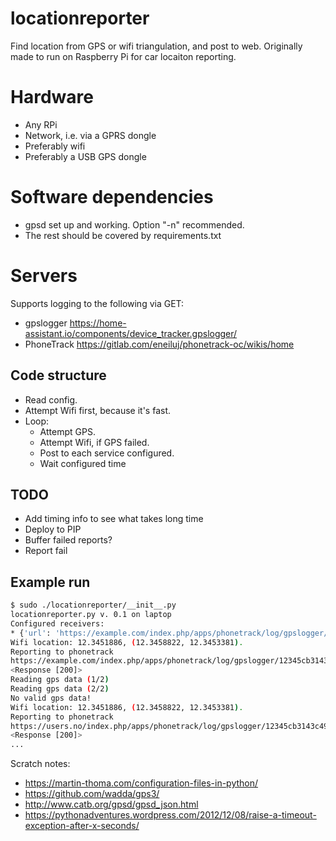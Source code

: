 # locationreporter
Find location from GPS or wifi triangulation, and post to web. Originally made to run on Raspberry Pi for car locaiton reporting.

# Hardware

* Any RPi
* Network, i.e. via a GPRS dongle
* Preferably wifi
* Preferably a USB GPS dongle

# Software dependencies

* gpsd set up and working. Option "-n" recommended.
* The rest should be covered by requirements.txt

# Servers

Supports logging to the following via GET:
* gpslogger https://home-assistant.io/components/device_tracker.gpslogger/
* PhoneTrack https://gitlab.com/eneiluj/phonetrack-oc/wikis/home

## Code structure

* Read config.
* Attempt Wifi first, because it's fast.
* Loop:
  * Attempt GPS.
  * Attempt Wifi, if GPS failed.
  * Post to each service configured.
  * Wait configured time

## TODO

* Add timing info to see what takes long time
* Deploy to PIP
* Buffer failed reports?
* Report fail

## Example run

```bash
$ sudo ./locationreporter/__init__.py                                               
locationreporter.py v. 0.1 on laptop
Configured receivers:
* {'url': 'https://example.com/index.php/apps/phonetrack/log/gpslogger/%PASSWORD/%USERNAME?lat=%LAT&lon=%LON&sat=%SAT&alt=%ALT&acc=%ACC&timestamp=%TIMESTAMP&bat=%BATT', 'username': '', 'failurl': 'https://h.users.no/fail/url_to_hit_if_no_position_found', 'password': '030b524dcb3143c49c5a5944dde1b989', 'name': 'phonetrack'}
Wifi location: 12.3451886, (12.3458822, 12.3453381).
Reporting to phonetrack
https://example.com/index.php/apps/phonetrack/log/gpslogger/12345cb3143c49c5a5944dde1b989/laptop?lat=12.3458822&lon=12.3453381&sat=%SAT&alt=%ALT&acc=12.3451886&timestamp=1520197960.0&bat=%BATT
<Response [200]>
Reading gps data (1/2)
Reading gps data (2/2)
No valid gps data!
Wifi location: 12.3451886, (12.3458822, 12.3453381).
Reporting to phonetrack
https://users.no/index.php/apps/phonetrack/log/gpslogger/12345cb3143c49c5a5944dde1b989/laptop?lat=12.3458855&lon=12.3453253&sat=%SAT&alt=%ALT&acc=12.3451834&timestamp=1520197962.0&bat=%BATT
<Response [200]>
...
```

Scratch notes:

* https://martin-thoma.com/configuration-files-in-python/
* https://github.com/wadda/gps3/
* http://www.catb.org/gpsd/gpsd_json.html
* https://pythonadventures.wordpress.com/2012/12/08/raise-a-timeout-exception-after-x-seconds/
